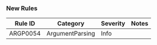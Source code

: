 ### New Rules

Rule ID | Category | Severity | Notes
--------|----------|----------|-------
ARGP0054 | ArgumentParsing | Info |
